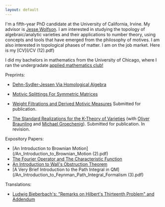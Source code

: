 ```yaml
---
layout: default
---
```



I'm a fifth-year PhD candidate at the University of California, Irvine. My advisor is [Jesse Wolfson](https://jpwolfson.com/). I am interested in studying the topology of algebraic/analytic varieties and their applications to number theory, using concepts and tools that have emerged from the philosophy of motives. I am also interested in topological phases of matter.  I am on the job market. Here is my [CV](/CV (12).pdf)

I did my bachelors in mathematics from the University of Chicago, where I ran the undergradate [applied mathematics club!](https://ucamc.github.io/)

Preprints:

- [Dehn-Sydler-Jessen Via Homological Algebra](/DehnSydlerJessen1015.pdf)

- [Motivic Splittings For Symmetric Matrices](https://arxiv.org/abs/2410.09026)
  
- [Weight Filtrations and Derived Motivic Measures](https://arxiv.org/abs/2401.06879) Submitted for publication.
  
- [The Standard Realizations for the K-Theory of Varieties](https://arxiv.org/abs/2107.01168) (with [Oliver Braunling](https://www.braunling.org/) and [Michael Groechenig](http://individual.utoronto.ca/groechenig/)). Submitted for publication. In revision.



Expository Papers:

- [An Introduction to Brownian Motion](/An_Introduction_to_Brownian_Motion (2).pdf)
- [The Fourier Operator and The Characteristic Function](/Bootcamp_Probability_Lecture.pdf)
- [An Introduction to Wall's Obstruction Theorem](/Wall_s_Obstruction_Theorem.pdf)
- [A Very Brief Introduction to the Path Integral in QM](/An_Introduction_to_Feynman_Path_Integral_Formalism (3).pdf)

Translations:

- [Ludwig Bieberbach's: "Remarks on Hilbert's Thirteenth Problem" and Addendum](/Bieberbach_Translated_Final.pdf)

